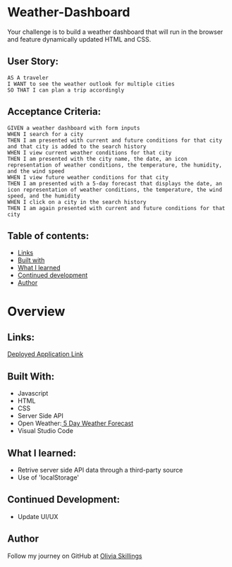 # Weather-Dashboard
Your challenge is to build a weather dashboard that will run in the browser and feature dynamically updated HTML and CSS.

## User Story:
```
AS A traveler
I WANT to see the weather outlook for multiple cities
SO THAT I can plan a trip accordingly
```

## Acceptance Criteria:
```
GIVEN a weather dashboard with form inputs
WHEN I search for a city
THEN I am presented with current and future conditions for that city and that city is added to the search history
WHEN I view current weather conditions for that city
THEN I am presented with the city name, the date, an icon representation of weather conditions, the temperature, the humidity, and the wind speed
WHEN I view future weather conditions for that city
THEN I am presented with a 5-day forecast that displays the date, an icon representation of weather conditions, the temperature, the wind speed, and the humidity
WHEN I click on a city in the search history
THEN I am again presented with current and future conditions for that city
```

## Table of contents:

- [Links](#links)
- [Built with](#built-with)
- [What I learned](#what-i-learned)
- [Continued development](#continued-development)
- [Author](#author)

# Overview

## Links:
[Deployed Application Link]()

## Built With:
- Javascript
- HTML
- CSS
- Server Side API
- Open Weather:[ 5 Day Weather Forecast](https://openweathermap.org/forecast5)
- Visual Studio Code

## What I learned:
- Retrive server side API data through a third-party source
- Use of 'localStorage'

## Continued Development:
- Update UI/UX

## Author
Follow my journey on GitHub at [Olivia Skillings](https://github.com/via-skillings)